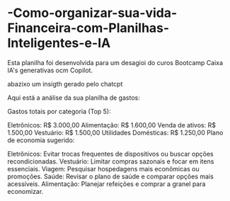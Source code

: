 # -Como-organizar-sua-vida-Financeira-com-Planilhas-Inteligentes-e-IA
Esta planilha foi desenvolvida para um desagioi do curos Bootcamp Caixa IA's generativas ocm Copilot. 

abazixo um insigth gerado pelo chatcpt

Aqui está a análise da sua planilha de gastos:

Gastos totais por categoria (Top 5):

Eletrônicos: R$ 3.000,00
Alimentação: R$ 1.600,00
Venda de ativos: R$ 1.500,00
Vestuário: R$ 1.500,00
Utilidades Domésticas: R$ 1.250,00
Plano de economia sugerido:

Eletrônicos: Evitar trocas frequentes de dispositivos ou buscar opções recondicionadas.
Vestuário: Limitar compras sazonais e focar em itens essenciais.
Viagem: Pesquisar hospedagens mais econômicas ou promoções.
Saúde: Revisar o plano de saúde e comparar opções mais acessíveis.
Alimentação: Planejar refeições e comprar a granel para economizar.
